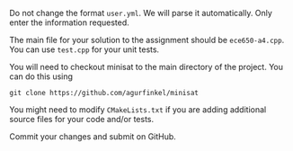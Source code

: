 
Do not change the format `user.yml`. We will parse it
automatically. Only enter the information requested.

The main file for your solution to the assignment should be
`ece650-a4.cpp`. You can use `test.cpp` for your unit tests.

You will need to checkout minisat to the main directory of the project.
You can do this using

```
git clone https://github.com/agurfinkel/minisat
```


You might need to modify `CMakeLists.txt` if you are adding additional
source files for your code and/or tests.

Commit your changes and submit on GitHub.

